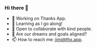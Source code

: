 ### Hi there 👋

<!--
**vbylen/vbylen** is a ✨ _special_ ✨ repository because its `README.md` (this file) appears on your GitHub profile.

Here are some ideas to get you started:
-->

- 🔭 Working on Thanks App.
- 🌱 Learning as I go along!
- 👯 Open to collaborate with kind people.
- 💬 Are our dreams and goals aligned?
- 📫 How to reach me: jimi@thx.app.

